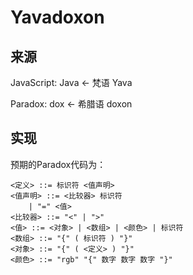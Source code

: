 # Yavadoxon

## 来源

JavaScript: Java <- 梵语 Yava

Paradox: dox <- 希腊语 doxon

## 实现

预期的Paradox代码为：

```bnf
<定义> ::= 标识符 <值声明>
<值声明> ::= <比较器> 标识符
    | "=" <值>
<比较器> ::= "<" | ">"
<值> ::= <对象> | <数组> | <颜色> | 标识符
<数组> ::= "{" ( 标识符 ) "}"
<对象> ::= "{" ( <定义> ) "}"
<颜色> ::= "rgb" "{" 数字 数字 数字 "}"
```
